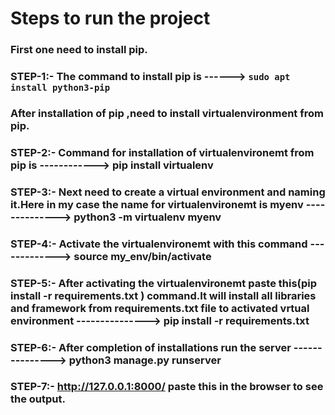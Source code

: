 # Steps to run the project

### First one need to install pip.

### STEP-1:- The command to install pip is ------>  ```sudo apt install python3-pip```


### After installation of pip ,need to install virtualenvironment from pip.


### STEP-2:- Command for installation of virtualenvironemt from pip is ------------>  pip install virtualenv


### STEP-3:- Next need to create a virtual environment and naming it.Here in my case the name for virtualenvironemt is myenv  -------------->    python3 -m virtualenv myenv


### STEP-4:- Activate the virtualenvironemt with this command ------------->   source my_env/bin/activate


### STEP-5:- After activating the virtualenvironemt paste this(pip install -r requirements.txt ) command.It will install all  libraries and framework from  requirements.txt  file to activated vrtual environment --------------->   pip install -r requirements.txt 


### STEP-6:- After completion of installations run the server --------------->    python3 manage.py runserver


### STEP-7:- http://127.0.0.1:8000/       paste this in the browser to see the output.
